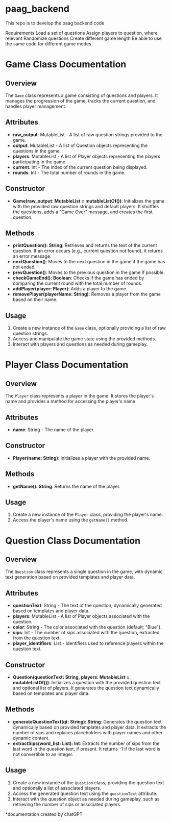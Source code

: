 # paag_backend
This repo is to develop the paag backend code


Requirements
Load a set of questions
Assign players to question, where relevant
Randomize questions
Create different game length
Be able to use the same code for different game modes


# Game Class Documentation

## Overview
The `Game` class represents a game consisting of questions and players. It manages the progression of the game, tracks the current question, and handles player management.

## Attributes
- **raw_output**: MutableList<String> - A list of raw question strings provided to the game.
- **output**: MutableList<Question> - A list of Question objects representing the questions in the game.
- **players**: MutableList<Player> - A list of Player objects representing the players participating in the game.
- **current**: Int - The index of the current question being displayed.
- **rounds**: Int - The total number of rounds in the game.

## Constructor
- **Game(raw_output: MutableList<String> = mutableListOf())**: Initializes the game with the provided raw question strings and default players. It shuffles the questions, adds a "Game Over" message, and creates the first question.

## Methods
- **printQuestion(): String**: Retrieves and returns the text of the current question. If an error occurs (e.g., current question not found), it returns an error message.
- **nextQuestion()**: Moves to the next question in the game if the game has not ended.
- **prevQuestion()**: Moves to the previous question in the game if possible.
- **checkGameEnd(): Boolean**: Checks if the game has ended by comparing the current round with the total number of rounds.
- **addPlayer(player: Player)**: Adds a player to the game.
- **removePlayer(playerName: String)**: Removes a player from the game based on their name.

## Usage
1. Create a new instance of the `Game` class, optionally providing a list of raw question strings.
2. Access and manipulate the game state using the provided methods.
3. Interact with players and questions as needed during gameplay.


# Player Class Documentation

## Overview
The `Player` class represents a player in the game. It stores the player's name and provides a method for accessing the player's name.

## Attributes
- **name**: String - The name of the player.

## Constructor
- **Player(name: String)**: Initializes a player with the provided name.

## Methods
- **getName(): String**: Returns the name of the player.

## Usage
1. Create a new instance of the `Player` class, providing the player's name.
2. Access the player's name using the `getName()` method.
  

# Question Class Documentation

## Overview
The `Question` class represents a single question in the game, with dynamic text generation based on provided templates and player data.

## Attributes
- **questionText**: String - The text of the question, dynamically generated based on templates and player data.
- **players**: MutableList<Player> - A list of Player objects associated with the question.
- **color**: String - The color associated with the question (default: "Blue").
- **sips**: Int - The number of sips associated with the question, extracted from the question text.
- **player_identifiers**: List<String> - Identifiers used to reference players within the question text.

## Constructor
- **Question(questionText: String, players: MutableList<Player> = mutableListOf())**: Initializes a question with the provided question text and optional list of players. It generates the question text dynamically based on templates and player data.

## Methods
- **generateQuestionText(qt: String): String**: Generates the question text dynamically based on provided templates and player data. It extracts the number of sips and replaces placeholders with player names and other dynamic content.
- **extractSips(word_list: List<String>): Int**: Extracts the number of sips from the last word in the question text, if present. It returns -1 if the last word is not convertible to an integer.

## Usage
1. Create a new instance of the `Question` class, providing the question text and optionally a list of associated players.
2. Access the generated question text using the `questionText` attribute.
3. Interact with the question object as needed during gameplay, such as retrieving the number of sips or associated players.

*documentation created by chatGPT
